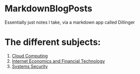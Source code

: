 # MarkdownBlogPosts
Essentially just notes I take, via a markdown app called Dillinger 


# The different subjects:
1. [Cloud Computing](CloudComputing.md)
2. [Internet Economics and Financial Technology](FinTech.md)
3. [Systems Security](SystemsSecurity.md)
